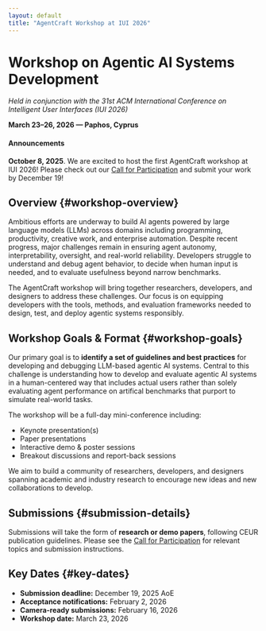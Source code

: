 ```yaml
---
layout: default
title: "AgentCraft Workshop at IUI 2026"
---
```


# Workshop on Agentic AI Systems Development

*Held in conjunction with the 31st ACM International Conference on Intelligent User Interfaces (IUI 2026)*

**March 23–26, 2026 — Paphos, Cyprus**

<div class="card">
    <h4>Announcements</h4>
    <p><strong>October 8, 2025</strong>. We are excited to host the first AgentCraft workshop at IUI 2026! Please check out our <a href="./cfp">Call for Participation</a> and submit your work by December 19!</p>
</div>

## Overview {#workshop-overview}

Ambitious efforts are underway to build AI agents powered by large language models (LLMs) across domains including programming, productivity, creative work, and enterprise automation. Despite recent progress, major challenges remain in ensuring agent autonomy, interpretability, oversight, and real-world reliability. Developers struggle to understand and debug agent behavior, to decide when human input is needed, and to evaluate usefulness beyond narrow benchmarks.

The AgentCraft workshop will bring together researchers, developers, and designers to address these challenges. Our focus is on equipping developers with the tools, methods, and evaluation frameworks needed to design, test, and deploy agentic systems responsibly.

## Workshop Goals & Format {#workshop-goals}

Our primary goal is to **identify a set of guidelines and best practices** for developing and debugging LLM-based agentic AI systems. Central to this challenge is understanding how to develop and evaluate agentic AI systems in a human-centered way that includes actual users rather than solely evaluating agent performance on artifical benchmarks that purport to simulate real-world tasks.

The workshop will be a full-day mini-conference including:

- Keynote presentation(s)
- Paper presentations
- Interactive demo & poster sessions
- Breakout discussions and report-back sessions

We aim to build a community of researchers, developers, and designers spanning academic and industry research to encourage new ideas and new collaborations to develop.

## Submissions {#submission-details}

Submissions will take the form of **research or demo papers**, following CEUR publication guidelines. Please see the [Call for Participation](cfp) for relevant topics and submission instructions.

## Key Dates {#key-dates}

- **Submission deadline:** December 19, 2025 AoE <a href="https://time.is/Anywhere_on_Earth" target="_blank"><i class="fa-solid fa-clock"></i></a>
- **Acceptance notifications:** February 2, 2026
- **Camera-ready submissions:** February 16, 2026
- **Workshop date:** March 23, 2026
